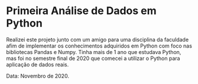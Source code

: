 # Primeira Análise de Dados em Python

Realizei este projeto junto com um amigo para uma disciplina da faculdade afim de implementar os conhecimentos adquiridos em Python com foco nas bibliotecas Pandas e Numpy. Tinha mais de 1 ano que estudava Python, mas foi no semestre final de 2020 que comecei a utilizar o Python para aplicação de dados reais.

Data: Novembro de 2020.
